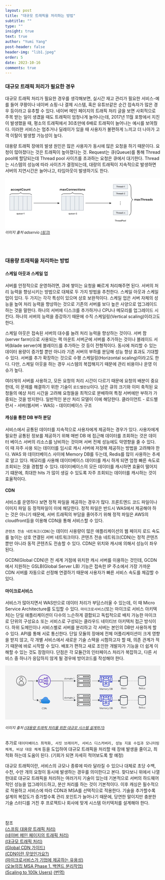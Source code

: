 ```yaml
---
layout: post
title: "대규모 트래픽을 처리하는 방법"
subtitle: ""
type: ""
insight: true
text: true
author: "Yumi Yang"
post-header: false
header-img: "lib1.jpeg"
order: 5
date: 2023-10-16
comments: true
---
```


### 대규모 트래픽 처리가 필요한 경우

대규모 트래픽 처리가 필요한 경우를 생각해보면, 실시간 재고 관리가 필요한 서비스-예를 들어 쿠팡이나 네이버 쇼핑-나 결제 시스템, 혹은 유튜브같은 순간 접속자가 많은 경우 등이라고 유추할 수 있다. 네이버 메인 페이지의 트래픽 처리 글을 보면 사회적으로 주목 받는 일이 생겼을 때도 트래픽이 엄청나게 늘어나는데, 2017년 11월 포항에서 지진이 발생했을 때, 평소의 트래픽에서 30초만에 6배로 트래픽이 늘어나는 예시를 보여줬다. 이러한 서비스는 멈추거나 딜레이가 있을 때 사용자가 불편하게 느끼고 더 나아가 고객 이탈이 발생할 가능성이 높다.

대용량 트래픽 장애의 발생 원인은 많은 사용자가 동시에 많은 요청을 하기 때문이다. 요청이 많아졌다는 것은 트래픽이 높아졌다는 것. Request는 큐(Queue)를 통해 Thread pool에 할당되는데 Thread pool 사이즈를 초과하는 요청은 큐에서 대기한다. Thread는 시스템의 성능에 따라 사이즈가 결정되는데, 대량의 트래픽이 지속적으로 발생하면 서버의 지연시간은 늘어나고, 타임아웃이 발생하기도 한다.

![thread](img/thread.jpeg)
<em style="font-size: 12px;">이미지 출처 adservio [(링크)](https://www.adservio.fr/post/tomcat-performance-best-practices)</em>

<br/><br/>

### 대용량 트래픽을 처리하는 방법

#### 스케일 아웃과 스케일 업

서버를 안정적으로 운영하려면, 큐에 쌓이는 요청을 빠르게 처리해주면 된다. 서버의 처리 능력을 향상시키는 방법으로 대체로 두 가지 방법을 추천한다. 스케일 아웃과 스케일 업이 있다. 두 가지는 각각 특성이 있으며 상호 보완적이다. 스케일 업은 서버 자체의 성능을 높여 처리 능력을 향상하는 것으로 기존의 서버를 보다 높은 사양으로 업그레이드 하는 것을 말한다. 하나의 서버에 디스크를 추가하거나 CPU나 메모리를 업그레이드 시킨다. 하나의 서버의 능력을 증강하기 때문에 수직 스케일링(Vertical scaling)이라고도 한다.

스케일 아웃은 접속된 서버의 대수를 늘려 처리 능력을 향상하는 것이다. 서버 팜(server farm)으로 사용되는 랙 마운트 서버군에 서버를 추가하는 것이나 블레이드 서버(blade server)에 블레이드를 추가하는 것 등이 전형적이다. 동시에 처리할 수 있는 데이터 용량이 증가할 뿐만 아니라 기존 서버의 부하를 분담해 성능 향상 효과도 기대할 수 있다. 서버를 추가 확장하는 것으로 수평 스케일링(Horizontal scaling)이라고도 한다. 다만, 스케일 아웃을 하는 경우 시스템의 복잡해지기 때문에 관리 비용이나 운영 이슈가 높다.

여러개의 서버를 사용하고, 모든 요청의 처리 시간이 다르기 때문에 요청의 배분이 중요한데, 이 문제를 해결하기 위한 기술이 `로드밸런싱`이다. 남은 큐의 크기와 이미 축적된 요청들의 예상 처리 시간을 고려해 요청들을 최적으로 분배하여 특정 서버에만 부하가 가중되는 것을 방지한다. 일반적인 분산 처리 모델이 이에 해당한다. 클라이언트 - 로드밸런서 - 서버(웹서버 - WAS) - 데이터베이스 구조

#### 캐싱을 통한 DB 부하 분담

서비스에서 공통된 데이터를 지속적으로 사용자에게 제공하는 경우가 있다. 사용자에게 필요한 공통된 정보를 제공하기 위해 매번 DB 에 접근해 데이터를 조회하는 것은 데이터 베이스 서버의 리소스를 낭비하는 것이며 서버 전체 성능에도 악영향을 줄 수 있다. 이 때 자주 사용 되는 데이터를 임시로 캐시 서버에 저장해 제공하는 방법을 고려해야 한다. WAS 와 데이터베이스 사이에 Memory DB를 두는데, Redis를 많이 사용하는 추세로 알고 있다. 메모리를 사용해 데이터베이스 데이터를 캐시 하게 되면 엄청 빠른 속도로 조회되는 것을 경험할 수 있다. 데이터베이스의 모든 데이터를 캐시하면 효율이 떨어지기 떄문에, 최대한 hits 가 많이 생길 수 있도록 자주 조회되는 데이터를 캐시하는 것이 효율적이다.

#### CDN

서비스를 운영하다 보면 정적 파일을 제공하는 경우가 많다. 프론트엔드 코드 파일이나 이미지 파일 등 정적파일이 이에 해당한다. 정적 파일은 반드시 WAS에서 제공해야 하는 것은 아니기 때문에, 서버 트래픽의 부담을 줄어주기 위해 정적 파일은 AWS의 cloudfront등을 이용해 CDN을 통해 서비스할 수 있다.

`콘텐츠 전송 네트워크(CDN)`는 데이터 사용량이 많은 애플리케이션의 웹 페이지 로드 속도를 높이는 상호 연결된 서버 네트워크이다. 콘텐츠 전송 네트워크(CDN)는 정적 콘텐츠뿐만 아니라 동적 콘텐츠도 전송할 수 있다. CDN은 위치와 캐시에 의해서 성능이 좌우된다.

GCDN(Global CDN)은 전 세계 거점에 위치한 캐시 서버를 이용하는 것인데, GCDN에서 지원하는 GSLB(Global Server LB) 기능은 접속한 IP 주소에서 가장 가까운 CDN 서버를 자동으로 선정해 연결하기 때문에 사용자가 빠른 서비스 속도를 체감할 수 있다.

#### 마이크로서비스

서비스가 많아지면서 WAS만으로 데이터 처리가 부담스러울 수 있는데, 이 때 Micro Service Architecture를 도입할 수 있다. `마이크로서비스`(또는 마이크로 서비스 아키텍처)는 단일 애플리케이션이 다수의 느슨하게 결합되고 독립적으로 배치 가능한 마이크로 단위의 구성요소 또는 서비스로 구성되는 클라우드 네이티브 아키텍처 접근 방식이다. 하위 도메인이나 서비스별로 서버를 분리하고 각 서버는 본인의 DB만 사용하게 할 수 있다. API를 통해 서로 통신한다. 단일 모듈의 장애에 전체 어플리케이션이 크게 영향을 받지 않고, 각 개별 서비스에서 새로운 기술 스택을 시험하고자 할 때, 의존 관계가 적기 때문에 바로 시작할 수 있다. 배포가 편하고 새로 조인한 개발자가 기능을 더 쉽게 이해할 수 있는 것도 장점이다. 단점은 각 모듈간의 인터페이스 처리가 복잡하고, 다른 서비스 중 하나가 응답하지 않게 될 경우에 방어코드를 작성해야 한다.

![msa](img/msa.png)

<em style="font-size: 12px;">이미지 출처 [(대용량 트래픽 처리를 위한 대규모 시스템 설계하기)](https://kyungyeon.dev/posts/96)</em>
<br/><br/>

추가로 `데이터베이스 최적화, 서킷 브레이커, 서비스 디스커버리, 성능 지표 수집과 모니터링 체계, 비상 대응 체계` 등을 도입하여 대규모 트래픽을 처리할 때 장애 발생을 줄이고, 최적화 하는데 도움이 된다. (기회가 되면 자세히 적어보도록 할 예정)

대규모 트래픽이란, 서비스의 규모나 종류에 따라 달라질 수 있으나 대체로 초당 수백, 수천, 수만 개의 요청이 동시에 발생하는 경우를 의미한다고 본다.
찾다보니 위에서 나열한대로 대규모 트래픽을 처리하는 여러가지 기술이 있는데 기본적으로 서버의 하드웨어적인 성능을 업그레이드하고, 분산 처리를 하는 것이 기본적이다. 이후 캐싱은 필수적으로 적용하고 서비스에 따라 CDN과 MSA를 선택적으로 적용한다. 기술을 추가할수록 설계의 복잡도가 증가할수록 관리 포인트가 늘어나기 때문에, 당연한 말이지만 충분한 기술 스터디를 거친 후 프로젝트나 회사에 맞게 시스템 아키텍처를 설계해야 한다.

<br/>

참조<br/>
[(스프링 대용량 트래픽 처리)](https://www.nextree.io/seupeuring-daeyongryang-teuraepig-ceori/)<br/>
[(네이버 메인 페이지의 트래픽 처리)](https://d2.naver.com/helloworld/6070967)<br/>
[(대규모 트래픽 처리)](https://velog.io/@yaaloo/대규모-트래픽-처리)<br/>
[(Global CDN 가이드)](https://guide-gov.ncloud-docs.com/docs/networking-networking-7-1)<br/>
[(CDN이란 무엇인가요?)](https://aws.amazon.com/ko/what-is/cdn/)<br/>
[(마이크로서비스가 기업에 제공하는 유용성)](https://www.ibm.com/kr-ko/topics/microservices)<br/>
[(오늘의집 MSA Phase 1. 백엔드 분리작업)](https://www.bucketplace.com/post/2022-01-14-%EC%98%A4%EB%8A%98%EC%9D%98%EC%A7%91-msa-phase-1-%EB%B0%B1%EC%97%94%EB%93%9C-%EB%B6%84%EB%A6%AC%EC%9E%91%EC%97%85/)<br/>
[(Scaling to 100k Users)](https://alexpareto.com/scalability/systems/2020/02/03/scaling-100k.html)
[(번역)](https://leonkim.dev/systems/scaling-100k/)<br/>
